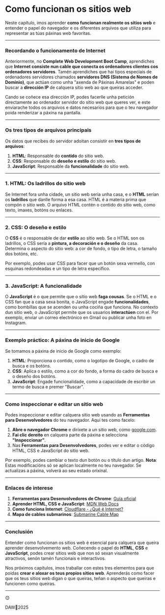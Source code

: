 # Como funcionan os sitios web

Neste capítulo, imos aprender **como funcionan realmente os sitios web** e entender o papel do navegador e os diferentes arquivos que utiliza para representar as túas páxinas web favoritas.

---

### **Recordando o funcionamento de Internet**

Anteriormente, no **Complete Web Development Boot Camp**, aprendiches que **Internet consiste nun cable que conecta os ordenadores clientes cos ordenadores servidores**. Tamén aprendiches que hai tipos especiais de ordenadores servidores chamados **servidores DNS (Sistema de Nomes de Dominio)**, que actúan como unha "axenda de Páxinas Amarelas" e poden buscar a **dirección IP** de calquera sitio web ao que queiras acceder.

Cando se coñece esa dirección IP, podes facerlle unha petición directamente ao ordenador servidor do sitio web que queres ver, e este enviarache todos os arquivos e datos necesarios para que o teu navegador poida renderizar a páxina na pantalla.

---

### **Os tres tipos de arquivos principais**

Os datos que recibes do servidor adoitan consistir en **tres tipos de arquivos**:

1. **HTML**: Responsable do **contido** do sitio web.
2. **CSS**: Responsable do **deseño e estilo** do sitio web.
3. **JavaScript**: Responsable da **funcionalidade** do sitio web.

---

### **1. HTML: Os ladrillos do sitio web**

Se Internet fora unha cidade, un sitio web sería unha casa, e o **HTML** serían os **ladrillos** que danlle forma a esa casa. HTML é a materia prima que compón o sitio web. O arquivo HTML contén o contido do sitio web, como texto, imaxes, botóns ou enlaces.

---

### **2. CSS: O deseño e estilo**

O **CSS** é o responsable de dar **estilo** ao sitio web. Se o HTML son os ladrillos, o CSS sería a **pintura, a decoración e o deseño** da casa. Determina o aspecto do sitio web: a cor de fondo, o tipo de letra, o tamaño dos botóns, etc.

Por exemplo, podes usar CSS para facer que un botón sexa vermello, con esquinas redondeadas e un tipo de letra específico.

---

### **3. JavaScript: A funcionalidade**

O **JavaScript** é o que permite que o sitio web **faga cousas**. Se o HTML e o CSS fan que a casa sexa bonita, o JavaScript engade **funcionalidades**, como bombillas que se acenden ou unha cociña que funciona. No contexto dun sitio web, o JavaScript permite que os usuarios **interactúen** con el. Por exemplo, enviar un correo electrónico en Gmail ou publicar unha foto en Instagram.

---

### **Exemplo práctico: A páxina de inicio de Google**

Se tomamos a páxina de inicio de Google como exemplo:

1. **HTML**: Proporciona o contido, como o logotipo de Google, o cadro de busca e os botóns.
2. **CSS**: Aplica o estilo, como a cor do fondo, a forma do cadro de busca e o deseño dos botóns.
3. **JavaScript**: Engade funcionalidade, como a capacidade de escribir un termo de busca e premer "Buscar".

---

### **Como inspeccionar e editar un sitio web**

Podes inspeccionar e editar calquera sitio web usando as **Ferramentas para Desenvolvedores** do teu navegador. Aquí tes como facelo:

1. **Abre o navegador Chrome** e diríxete a un sitio web, como [google.com](https://www.google.com).
2. **Fai clic dereito** en calquera parte da páxina e selecciona **"Inspeccionar"**.
3. Nas **Ferramentas para Desenvolvedores**, podes ver e editar o código HTML, CSS e JavaScript do sitio web.

Por exemplo, podes cambiar o texto dun botón ou o título dun artigo. **Nota**: Estas modificacións só se aplican localmente no teu navegador. Se actualizas a páxina, volverá ao seu estado orixinal.

---

### **Enlaces de interese**

1. **Ferramentas para Desenvolvedores de Chrome**: [Guía oficial](https://developer.chrome.com/docs/devtools/)
2. **Aprender HTML, CSS e JavaScript**: [MDN Web Docs](https://developer.mozilla.org/es/docs/Learn)
3. **Como funciona Internet**: [Cloudflare - ¿Qué é Internet?](https://www.cloudflare.com/es-es/learning/network-layer/how-does-the-internet-work/)
4. **Mapa de cables submarinos**: [Submarine Cable Map](https://www.submarinecablemap.com)

---

### **Conclusión**

Entender como funcionan os sitios web é esencial para calquera que queira aprender desenvolvemento web. Coñecendo o papel do **HTML**, **CSS** e **JavaScript**, podes crear sitios web que non só sexan visualmente atractivos, senón tamén funcionais e interactivos.

Nos próximos capítulos, imos traballar con estes tres elementos para que poidas **crear e aloxar os teus propios sitios web**. Aprenderás como facer que os teus sitios web digan o que queiras, teñan o aspecto que queiras e funcionen como queiras.

---

😊

DAW🧊2025